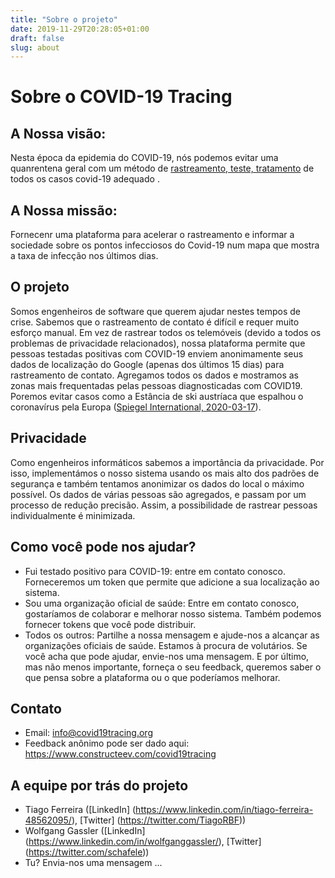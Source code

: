```yaml
---
title: "Sobre o projeto"
date: 2019-11-29T20:28:05+01:00
draft: false
slug: about
---
```


# Sobre o COVID-19 Tracing

## A Nossa visão:
Nesta época da epidemia do COVID-19, nós podemos evitar uma quanrentena geral com um método de [rastreamento, teste, tratamento](https://www.theguardian.com/world/2020/mar/13/who-urges-countries) de todos os casos covid-19 adequado .

## A Nossa missão:
Fornecenr uma plataforma para acelerar o rastreamento e informar a sociedade sobre os pontos infecciosos do Covid-19 num mapa que mostra a taxa de infecção nos últimos dias.

## O projeto
Somos engenheiros de software que querem ajudar nestes tempos de crise. Sabemos que o rastreamento de contato é difícil e requer muito esforço manual.
Em vez de rastrear todos os telemóveis (devido a todos os problemas de privacidade relacionados), nossa plataforma permite que pessoas testadas positivas com COVID-19 enviem anonimamente seus dados de localização do Google (apenas dos últimos 15 dias) para rastreamento de contato. Agregamos todos os dados e mostramos as zonas mais frequentadas pelas pessoas diagnosticadas com COVID19. Poremos evitar casos como a Estância de ski austríaca que espalhou o coronavírus pela Europa ([Spiegel International, 2020-03-17](https://www.spiegel.de/international/europe/ischgl-austrian-ski-resort-flings-coronavirus-around-europe-a-68e10295-1d9c-42cc-9e52-7fea35436479)).


## Privacidade
Como engenheiros informáticos sabemos a importância da privacidade. Por isso, implementámos o nosso sistema usando os mais alto dos padrões de segurança e também tentamos anonimizar os dados do local o máximo possível. Os dados de várias pessoas são agregados, e passam por um processo de redução precisão. Assim, a possibilidade de rastrear pessoas individualmente é minimizada.

## Como você pode nos ajudar?

* Fui testado positivo para COVID-19: entre em contato conosco. Forneceremos um token que permite que adicione a sua localização ao sistema.
* Sou uma organização oficial de saúde:
Entre em contato conosco, gostaríamos de colaborar e melhorar nosso sistema. Também podemos fornecer tokens que você pode distribuir.
* Todos os outros: Partilhe a nossa mensagem e ajude-nos a alcançar as organizações oficiais de saúde. Estamos à procura de volutários. Se você acha que pode ajudar, envie-nos uma mensagem. E por último, mas não menos importante, forneça o seu feedback, queremos saber o que pensa sobre a plataforma ou o que poderíamos melhorar.

## Contato

* Email: info@covid19tracing.org
* Feedback anônimo pode ser dado aqui: https://www.constructeev.com/covid19tracing

## A equipe por trás do projeto

- Tiago Ferreira ([LinkedIn] (https://www.linkedin.com/in/tiago-ferreira-48562095/), [Twitter] (https://twitter.com/TiagoRBF))
- Wolfgang Gassler ([LinkedIn] (https://www.linkedin.com/in/wolfganggassler/), [Twitter] (https://twitter.com/schafele))
- Tu? Envia-nos uma mensagem ...

